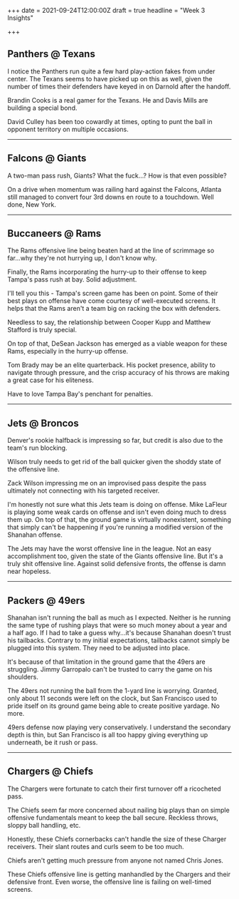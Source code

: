 +++
date = 2021-09-24T12:00:00Z
draft = true
headline = "Week 3 Insights"

+++
## Panthers @ Texans

I notice the Panthers run quite a few hard play-action fakes from under center. The Texans seems to have picked up on this as well, given the number of times their defenders have keyed in on Darnold after the handoff.

Brandin Cooks is a real gamer for the Texans. He and Davis Mills are building a special bond.

David Culley has been too cowardly at times, opting to punt the ball in opponent territory on multiple occasions.

***

## Falcons @ Giants

A two-man pass rush, Giants? What the fuck...? How is that even possible?

On a drive when momentum was railing hard against the Falcons, Atlanta still managed to convert four 3rd downs en route to a touchdown. Well done, New York.

***

## Buccaneers @ Rams

The Rams offensive line being beaten hard at the line of scrimmage so far...why they're not hurrying up, I don't know why.

Finally, the Rams incorporating the hurry-up to their offense to keep Tampa's pass rush at bay. Solid adjustment.

I'll tell you this - Tampa's screen game has been on point. Some of their best plays on offense have come courtesy of well-executed screens. It helps that the Rams aren't a team big on racking the box with defenders.

Needless to say, the relationship between Cooper Kupp and Matthew Stafford is truly special.

On top of that, DeSean Jackson has emerged as a viable weapon for these Rams, especially in the hurry-up offense.

Tom Brady may be an elite quarterback. His pocket presence, ability to navigate through pressure, and the crisp accuracy of his throws are making a great case for his eliteness.

Have to love Tampa Bay's penchant for penalties.

***

## Jets @ Broncos

Denver's rookie halfback is impressing so far, but credit is also due to the team's run blocking.

Wilson truly needs to get rid of the ball quicker given the shoddy state of the offensive line.

Zack Wilson impressing me on an improvised pass despite the pass ultimately not connecting with his targeted receiver.

I'm honestly not sure what this Jets team is doing on offense. Mike LaFleur is playing some weak cards on offense and isn't even doing much to dress them up. On top of that, the ground game is virtually nonexistent, something that simply can't be happening if you're running a modified version of the Shanahan offense.

The Jets may have the worst offensive line in the league. Not an easy accomplishment too, given the state of the Giants offensive line. But it's a truly shit offensive line.  Against solid defensive fronts, the offense is damn near hopeless.

***

## Packers @ 49ers

Shanahan isn't running the ball as much as I expected. Neither is he running the same type of rushing plays that were so much money about a year and a half ago. If I had to take a guess why...it's because Shanahan doesn't trust his tailbacks. Contrary to my initial expectations, tailbacks cannot simply be plugged into this system. They need to be adjusted into place.

It's because of that limitation in the ground game that the 49ers are struggling. Jimmy Garropalo can't be trusted to carry the game on his shoulders.

The 49ers not running the ball from the 1-yard line is worrying. Granted, only about 11 seconds were left on the clock, but San Francisco used to pride itself on its ground game being able to create positive yardage. No more.

49ers defense now playing very conservatively. I understand the secondary depth is thin, but San Francisco is all too happy giving everything up underneath, be it rush or pass.

***

## Chargers @ Chiefs

The Chargers were fortunate to catch their first turnover off a ricocheted pass.

The Chiefs seem far more concerned about nailing big plays than on simple offensive fundamentals meant to keep the ball secure. Reckless throws, sloppy ball handling, etc.

Honestly, these Chiefs cornerbacks can't handle the size of these Charger receivers. Their slant routes and curls seem to be too much.

Chiefs aren't getting much pressure from anyone not named Chris Jones. 

These Chiefs offensive line is getting manhandled by the Chargers and their defensive front. Even worse, the offensive line is failing on well-timed screens.